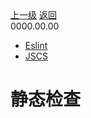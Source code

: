 <div class="extend-header">
    <div class="info">
        <div class="record">
            <a class="back" href="./">上一级</a>
            <a class="back" href="./">返回</a>
        </div>        
        <div class="mini">
            <span>0000.00.00</span>
        </div>
    </div>
    <div class="content"><div class="custom-block links">
<ul class="desc">
<li><a href="tools/eslint">Eslint</a></li>
<li><a href="undefined">JSCS</a></li>
</ul>
</div></div>
</div>
<div class="content-header">
<h1>静态检查</h1>
</div>

